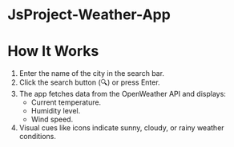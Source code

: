 # JsProject-Weather-App

# How It Works
1. Enter the name of the city in the search bar.
2. Click the search button (🔍) or press Enter.
3. The app fetches data from the OpenWeather API and displays:
   - Current temperature.
   - Humidity level.
   - Wind speed.
4. Visual cues like icons indicate sunny, cloudy, or rainy weather conditions.

